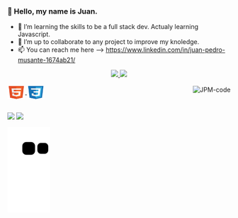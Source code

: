 ### 👋 Hello, my name is Juan.


- 🌱 I’m learning the skills to be a full stack dev. Actualy learning Javascript.
- 👯 I’m up to collaborate to any project to improve my knoledge.
- 📫 You can reach me here --> https://www.linkedin.com/in/juan-pedro-musante-1674ab21/

<div align="center">
  <a href="https://github.com/juanmusante">
  <img height="150em" src="https://github-readme-stats.vercel.app/api?username=juanmusante&show_icons=true&theme=tokyonight&include_all_commits=true&count_private=true"/>
  <img height="150em" src="https://github-readme-stats.vercel.app/api/top-langs/?username=juanmusante&layout=compact&langs_count=7&theme=tokyonight"/>
</div>
<div style="display: inline_block"><br>
  <img align="center" alt="JPM-HTML" height="30" width="40" src="https://raw.githubusercontent.com/devicons/devicon/master/icons/html5/html5-original.svg">
  <img align="center" alt="JPM-CSS" height="30" width="40" src="https://raw.githubusercontent.com/devicons/devicon/master/icons/css3/css3-original.svg">
  <img align="right" alt="JPM-code" src="https://media0.giphy.com/media/USV0ym3bVWQJJmNu3N/giphy.gif?cid=790b7611583bddbfbcef202687104b90a1dd95f0d9a110fa&rid=giphy.gif&ct=g">
</div>

  ##
  
<div>  
  <a href = "mailto:juanpedro.musante@gmail.com"><img src="https://img.shields.io/badge/-Gmail-%23333?style=for-the-badge&logo=gmail&logoColor=white" target="_blank"></a>
  <a href="https://www.linkedin.com/in/juan-pedro-musante-1674ab21/" target="_blank"><img src="https://img.shields.io/badge/-LinkedIn-%230077B5?style=for-the-badge&logo=linkedin&logoColor=white" target="_blank"></a> 
 
  ![Snake animation](https://github.com/rafaballerini/rafaballerini/blob/output/github-contribution-grid-snake.svg)
 
</div>

